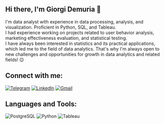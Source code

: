 ## Hi there, I'm Giorgi Demuria 👋

I'm data analyst with experience in data processing, analysis, and visualization. Proficient in Python, SQL, and Tableau.\
I had experience working on projects related to user behavior analysis, marketing effectiveness evaluation, and statistical testing.\
I have always been interested in statistics and its practical applications, which led me to the field of data analytics. That's why I'm always open to new challenges and opportunities for growth in data analytics and related fields! 😉

## Connect with me:
[![Telegram][1]][2] [![LinkedIn][3]][4] [![Gmail][5]][6]

## Languages and Tools:
![PostgreSQL][7] ![Python][9] ![Tableau][10]

<!--
**DemuriaGT/DemuriaGT** is a ✨ _special_ ✨ repository because its `README.md` (this file) appears on your GitHub profile.

Here are some ideas to get you started:

- 🔭 I’m currently working on ...
- 🌱 I’m currently learning ...
- 👯 I’m looking to collaborate on ...
- 🤔 I’m looking for help with ...
- 💬 Ask me about ...
- 📫 How to reach me: ...
- 😄 Pronouns: ...
- ⚡ Fun fact: ...
-->

<!-- Ссылки на иконки -->
[1]: https://img.shields.io/badge/Telegram-2CA5E0?style=for-the-badge&logo=telegram&logoColor=white
[2]: https://t.me/demuriagt
[3]: https://img.shields.io/badge/LinkedIn-blue?style=for-the-badge&logo=linkedin&logoColor=white
[4]: https://www.linkedin.com/in/giorgi-demuria-316804273/
[5]: https://img.shields.io/badge/Gmail-D14836?style=for-the-badge&logo=gmail&logoColor=white
[6]: mailto:demuriagt@gmail.com
[7]: https://img.shields.io/badge/PostgreSQL-336791?style=for-the-badge&logo=postgresql&logoColor=white
[8]: https://img.shields.io/badge/-SQL-000?&logo=MySQL&logoColor=4479A1
[9]: https://img.shields.io/badge/python-3670A0?style=for-the-badge&logo=python&logoColor=ffdd54
[10]: https://img.shields.io/badge/Tableau-blue?style=for-the-badge&logo=linkedin&logoColor=white
